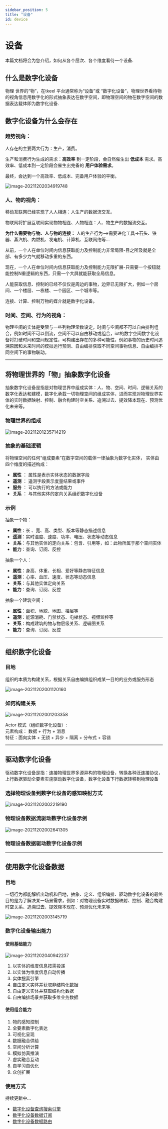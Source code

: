 ```yaml
---
sidebar_position: 5
title: "设备"
id: device
---
```


# 设备
本篇文档将会为您介绍，如何从各个层次、各个维度看待一个设备.



## 什么是数字化设备

物理 世界的“物”，在tkeel 平台通常称为“设备”或 “数字化设备”，物理世界看待物的视角信息用数字化的形式抽象表达在数字空间，即物理空间的物在数字空间的数  据表达载体即为数字化设备.



##  数字化设备为什么会存在

### 趋势视角：
人存在的主要两大行为：生产，消费。

生产和消费行为生成的需求：**高效率** 到一定阶段，会自然催生出 **低成本** 需求。高效率、低成本到一定阶段会催生出完备的 **用户体验需求**。

最终，会达到一个高效率、低成本、完备用户体验的平衡。



![image-20211202034919748](../../../static/images/device/image-20211202034919748.png)



### 人、物的视角：

移动互联网已经实现了人人相连：人生产的数据流交互。

物联网将扩展互联网实现物物相连、人物相连：人、物生产的数据流交互。

**为什么需要物与物、人与物的连接：**
人的生产行为—>需要进化工具->石头、铁器、蒸汽机、内燃机、发电机、计算机、互联网络等…

从前，一个人在单位时间内信息获取能力及控制能力非常局限-目之所及就是全部、有多少力气就移动多重的东西。

现在，一个人在单位时间内信息获取能力及控制能力无限扩展-只需要一个按钮就能控制N重逻辑的东西，只需一个大屏就能获取全局信息。

人能获取信息、控制的已经不仅仅是周边的事物，边界已无限扩大，例如一个房间、一个楼层、一栋楼、一个园区、一个城市等。

连接、计算、控制万物的媒介就是数字化设备。



### 时间、空间、行为的视角：
物理空间的实体是受限与一些列物理常数设定，时间与空间都不可以自由排列组合，例如时间不可以倒流，空间不可以自由移动或组合，iot的数字空间数字化设备将打破时间和空间规定性，可构建出存在的多种可能性，例如事物的历史时间追溯原因和未来时间的模拟运行预测、自由编排获取不同空间事物信息、自由编排不同空间下的事物联动。

---

## 将物理世界的「物」抽象数字化设备
抽象数字化设备是指是对物理世界中组成实体：人、物、空间、时间、逻辑关系的数字化表达和建模，数字化承载一切物理空间的组成实体，进而实现对物理世界实体的实时数据映射、控制、融合构建时空关系、追溯过去、提效降本现在、预测优化未来等。

### 物理世界的组成

![image-20211201235714219](../../../static/images/device/image-20211201235714219.png)

### 抽象的基础逻辑

将物理空间的任何“组成要素”在数字空间的载体一律抽象为数字化实体，
实体由四个维度的描述构成：

 - **属性** ： 属性是表示实体状态的数据字段
 - **遥测** ： 遥测字段表示度量结果或事件
 - **服务** ： 可以执行的方法或能力
 - **关系**  ： 与其他实体的定向关系组织数字化设备

### 示例

抽象一个物：   
- **属性**：长 、宽、高、类型、版本等静态描述信息   
- **遥测**：实时温度、速度、功率、电压、状态等动态信息   
- **关系**：与其他实体的定向关系：包含、引用等，如：此物所属于那个空间实体   
- **能力**：查询、订阅、反控   

抽象一个人：   
- **属性**：身高、体重、长相、爱好等静态特征信息   
- **遥测**：心率、血压、速度、状态等动态信息   
- **关系**：与其他实体定向关系   
- **能力**：查询、订阅、反控     

 抽象一个建筑空间：   
- **属性**：面积、地貌、地图、楼层等   
- **遥测**：能源消耗、门禁状态、电梯状态、视频监控等   
- **关系**：构成建筑的物与物层级关系、逻辑图关系   
- **能力**：查询、订阅、反控   
       
---
## 组织数字化设备

### 目地

组织的本质为构建关系，根据关系自由编排组织成某一目的的业务或服务形态

![image-20211202001120160](../../../static/images/device/image-20211202001120160.png)



### 如何构建关系

![image-20211202001203358](../../../static/images/device/image-20211202001203358.png)


  Actor 模式（组织数字化设备）:   
         元素构成： 数据 + 行为 + 消息   
         特征：面向实体 + 无锁 + 异步 + 隔离 + 分布式 + 容错


---
## 驱动数字化设备

驱动数字化设备是指：连接物理世界多源异构的物理设备，转换各种泛连接协议，上行数据驱动全要素实施驱动数字化设备，数字化设备下行数据转移到物理设备

### 选择物理设备到数字化设备的感知映射方式

![image-20211202002219190](../../../static/images/device/image-20211202002219190.png)

### 物理设备数据流驱动数字化设备示例

![image-20211202002641305](../../../static/images/device/image-20211202002641305.png)

### 物理设备数据驱动数字化设备示例

---
## 使用数字化设备数据

### 目地

  一切行为都能解析出动机和目地，抽象、定义、组织编排、驱动数字化设备的最终目的是为了解决某一场景需求，例如：对物理设备实时数据映射、控制、融合构建时空关系、追溯过去、提效降本现在、预测优化未来等.

![image-20211202003145719](../../../static/images/device/image-20211202003145719.png)

### 数字化设备输出能力

#### 使用基础能力

![image-20211202040942237](../../../static/images/device/image-20211202040942237.png)

 1. 以实体的维度信息按需投递
 2. 以实体为维度信息自动传播
 3. 实体搜索引擎
 4. 自由定义实体并获取非结构化数据
 5. 自由定义实体并获取结构化数据
 6. 自由编排场景并获取多维业务数据     

#### 使用组合能力    

1. 物的感知控制
2. 全要素数字化表达
3. 可视化呈现
4. 数据融合供给
5. 空间分析计算
6. 模拟仿真推演
7. 虚实融合互动
8. 自学习自优化
9. 众创扩展

### 使用方式
持续更新中...
- [数字化设备查询搜索引擎](.)
- [数字化设备数据订阅](.)
- [数字化设备数据路由](.)  

